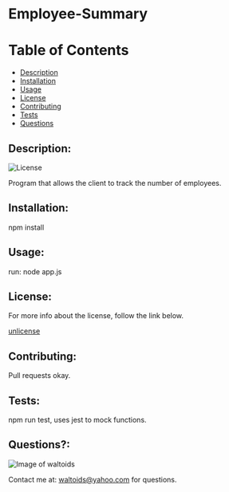
# Employee-Summary

# Table of Contents
- [Description](#description)
- [Installation](#installation)
- [Usage](#usage)
- [License](#license)
- [Contributing](#contributing)
- [Tests](#tests)
- [Questions](#questions)

## Description:
![License](https://img.shields.io/badge/License-unlicense-brightgreen.svg)

Program that allows the client to track the number of employees.

## Installation:
npm install

## Usage:
run: node app.js

## License:

For more info about the license, follow the link below.

[unlicense](https://opensource.org/licenses/unlicense)

## Contributing:
Pull requests okay.

## Tests:
npm run test, uses jest to mock functions.

## Questions?:

![Image of waltoids](https://avatars.githubusercontent.com/waltoids)

Contact me at: waltoids@yahoo.com for questions.

